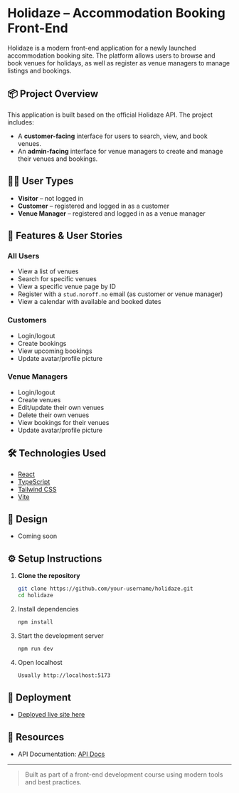 # Holidaze – Accommodation Booking Front-End

Holidaze is a modern front-end application for a newly launched accommodation booking site. The platform allows users to browse and book venues for holidays, as well as register as venue managers to manage listings and bookings.

## 📦 Project Overview

This application is built based on the official Holidaze API. The project includes:

- A **customer-facing** interface for users to search, view, and book venues.
- An **admin-facing** interface for venue managers to create and manage their venues and bookings.

## 🧑‍💻 User Types

- **Visitor** – not logged in
- **Customer** – registered and logged in as a customer
- **Venue Manager** – registered and logged in as a venue manager

## 🧭 Features & User Stories

### All Users
- View a list of venues
- Search for specific venues
- View a specific venue page by ID
- Register with a `stud.noroff.no` email (as customer or venue manager)
- View a calendar with available and booked dates

### Customers
- Login/logout
- Create bookings
- View upcoming bookings
- Update avatar/profile picture

### Venue Managers
- Login/logout
- Create venues
- Edit/update their own venues
- Delete their own venues
- View bookings for their venues
- Update avatar/profile picture

## 🛠️ Technologies Used

- [React](https://react.dev/)
- [TypeScript](https://www.typescriptlang.org/)
- [Tailwind CSS](https://tailwindcss.com/)
- [Vite](https://vitejs.dev/)

## 🎨 Design
- Coming soon

## ⚙️ Setup Instructions

1. **Clone the repository**
   ```bash
   git clone https://github.com/your-username/holidaze.git
   cd holidaze
   
2. Install dependencies
    ````bash
   npm install

3. Start the development server
    ````bash
   npm run dev

4. Open localhost
    ````bash
   Usually http://localhost:5173
   
## 📱 Deployment

- [Deployed live site here](https://holidaze-eta.vercel.app/)

## 🔗 Resources

- API Documentation: [API Docs](#https://docs.noroff.dev/docs/v2/holidaze/venues)

---

> Built as part of a front-end development course using modern tools and best practices.

